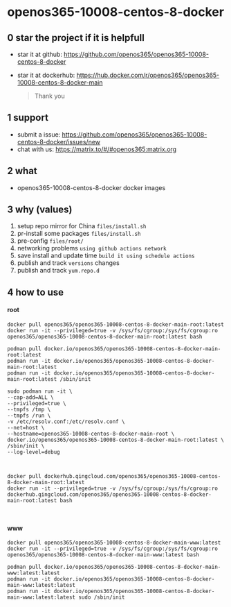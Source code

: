 # openos365-10008-centos-8-docker

## 0 star the project if it is helpfull

* star it at github: https://github.com/openos365/openos365-10008-centos-8-docker
* star it at dockerhub: https://hub.docker.com/r/openos365/openos365-10008-centos-8-docker-main

  > Thank you

## 1 support

* submit a issue: https://github.com/openos365/openos365-10008-centos-8-docker/issues/new
* chat with us: https://matrix.to/#/#openos365:matrix.org

## 2 what

* openos365-10008-centos-8-docker docker images
  
## 3 why (values)

1. setup repo mirror for China `files/install.sh`
1. pr-install some packages `files/install.sh`
1. pre-config `files/root/`
1. networking problems `using github actions network`
1. save install and update time `build it using schedule actions`
1. publish and track `versions` changes
1. publish and track `yum.repo.d`

## 4 how to use

#### root
```
docker pull openos365/openos365-10008-centos-8-docker-main-root:latest
docker run -it --privileged=true -v /sys/fs/cgroup:/sys/fs/cgroup:ro openos365/openos365-10008-centos-8-docker-main-root:latest bash

podman pull docker.io/openos365/openos365-10008-centos-8-docker-main-root:latest
podman run -it docker.io/openos365/openos365-10008-centos-8-docker-main-root:latest
podman run -it docker.io/openos365/openos365-10008-centos-8-docker-main-root:latest /sbin/init

sudo podman run -it \
--cap-add=ALL \
--privileged=true \
--tmpfs /tmp \
--tmpfs /run \
-v /etc/resolv.conf:/etc/resolv.conf \
--net=host \
--hostname=openos365-10008-centos-8-docker-main-root \
docker.io/openos365/openos365-10008-centos-8-docker-main-root:latest \
/sbin/init \
--log-level=debug



docker pull dockerhub.qingcloud.com/openos365/openos365-10008-centos-8-docker-main-root:latest
docker run -it --privileged=true -v /sys/fs/cgroup:/sys/fs/cgroup:ro dockerhub.qingcloud.com/openos365/openos365-10008-centos-8-docker-main-root:latest bash



```
#### www

```
docker pull openos365/openos365-10008-centos-8-docker-main-www:latest
docker run -it --privileged=true -v /sys/fs/cgroup:/sys/fs/cgroup:ro openos365/openos365-10008-centos-8-docker-main-www:latest bash

podman pull docker.io/openos365/openos365-10008-centos-8-docker-main-www:latest:latest
podman run -it docker.io/openos365/openos365-10008-centos-8-docker-main-www:latest:latest
podman run -it docker.io/openos365/openos365-10008-centos-8-docker-main-www:latest:latest sudo /sbin/init




```
